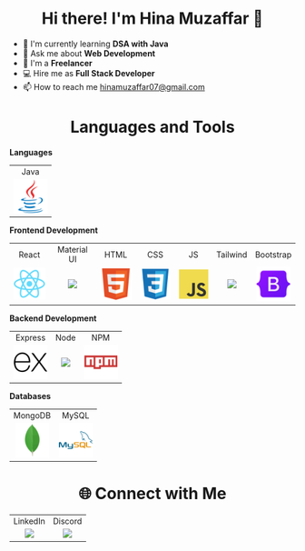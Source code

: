  <p align="center">
  <h1 align="center">Hi there! I'm Hina Muzaffar 👋</h1>
</p>

- 🔭 I'm currently learning <b>DSA with Java</b>
- 💬 Ask me about <b>Web Development</b>
- 💼 I'm a <b>Freelancer</b>
- 💻 Hire me as <b>Full Stack Developer</b>
- 📫 How to reach me hinamuzaffar07@gmail.com

 <p align="center">
  <h1 align="center">Languages and Tools</h1>
</p>

<b> Languages </b>
<table> <tr> <td align="center">Java</td>  </tr> <tr> <td align="center"><img src="https://raw.githubusercontent.com/devicons/devicon/master/icons/java/java-original.svg" width="60"/></td>  </tr> </table>

<b> Frontend Development </b>
<table> <tr> <td align="center">React</td> <td align="center">Material UI</td> <td align="center">HTML</td> <td align="center">CSS</td> <td align="center">JS</td> <td align="center">Tailwind</td> <td align="center">Bootstrap</td> </tr>
 <tr> <td align="center"><img src="https://raw.githubusercontent.com/devicons/devicon/master/icons/react/react-original.svg" width="60"/></td> 
  <td align="center"><img src="https://mui.com/static/logo.png" width="60"/></td> 
  <td align="center"><img src="https://raw.githubusercontent.com/devicons/devicon/master/icons/html5/html5-original.svg" width="60"/></td> 
  <td align="center"><img src="https://raw.githubusercontent.com/devicons/devicon/master/icons/css3/css3-original.svg" width="60"/></td> 
 <td align="center"><img src="https://raw.githubusercontent.com/devicons/devicon/master/icons/javascript/javascript-original.svg" width="60"/></td>
 <td align="center"><img src="https://cdn.jsdelivr.net/gh/devicons/devicon@latest/icons/tailwindcss/tailwindcss-original.svg" width="60"/></td> 
 <td align="center"><img src="https://raw.githubusercontent.com/devicons/devicon/master/icons/bootstrap/bootstrap-original.svg" width="60"/></td> </tr> </table>

 <b> Backend Development </b>
 <table> <tr> <td align="center">Express</td> <td align="center">Node</td> <td align="center">NPM</td> </tr> <tr> <td align="center"><img src="https://raw.githubusercontent.com/devicons/devicon/master/icons/express/express-original.svg" width="60"/></td> <td align="center"><img src="https://cdn.jsdelivr.net/gh/devicons/devicon@latest/icons/nodejs/nodejs-original.svg" width="60"/></td> <td align="center"><img src="https://raw.githubusercontent.com/devicons/devicon/master/icons/npm/npm-original-wordmark.svg" width="60"/></td> </tr> </table>


<b> Databases</b>
 <table> <tr> <td align="center">MongoDB</td> <td align="center">MySQL</td> </tr> <tr> <td align="center"><img src="https://raw.githubusercontent.com/devicons/devicon/master/icons/mongodb/mongodb-original.svg" width="60"/></td> <td align="center"><img src="https://raw.githubusercontent.com/devicons/devicon/master/icons/mysql/mysql-original-wordmark.svg" width="60"/></td> </tr> </table>


  <p align="center">
  <h1 align="center"> 🌐 Connect with Me </h1>
</p>
<table> <tr> <td align="center">LinkedIn</td> <td align="center">Discord</td> </tr>
 <tr>
  <td align="center">
      <a href="https://www.linkedin.com/in/hina-muzaffar" target="_blank">
        <img src="https://cdn.jsdelivr.net/gh/devicons/devicon/icons/linkedin/linkedin-original.svg" width="60" />
      </a>
    </td>
  <td align="center">
      <a href="https://discord.com/users/1208412165258748031" target="_blank">
        <img src="https://img.icons8.com/color/48/000000/discord--v2.png" width="60" />
      </a>
    </td>
 </tr></table>
